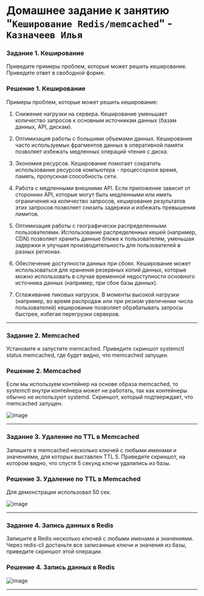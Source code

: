 # Домашнее задание к занятию "`Кеширование Redis/memcached`" - `Казначеев Илья`

### Задание 1. Кеширование
Приведите примеры проблем, которые может решить кеширование.
Приведите ответ в свободной форме.

### Решение 1. Кеширование
Примеры проблем, которые может решить кеширование:
1. Снижение нагрузки на сервера.
Кеширование уменьшает количество запросов к основным источникам данных (базам данных, API, дискам).

2. Оптимизация работы с большими объемами данных.
Кеширование часто используемых фрагментов данных в оперативной памяти позволяет избежать медленных операций чтения с диска.

3. Экономия ресурсов.
Кеширование помогает сократить использование ресурсов компьютера - процессорное время, память, пропускная способность сети.

4. Работа с медленными внешними API.
Если приложение зависит от сторонних API, которые могут быть медленными или иметь ограничения на количество запросов, кеширование результатов этих запросов позволяет снизить задержки и избежать превышения лимитов.

5. Оптимизация работы с географически распределенными пользователями.
Использование распределенных кешей (например, CDN) позволяет хранить данные ближе к пользователям, уменьшая задержки и улучшая производительность для пользователей в разных регионах.

6. Обеспечение доступности данных при сбоях.
Кеширование может использоваться для хранения резервных копий данных, которые можно использовать в случае временной недоступности основного источника данных (например, при сбое базы данных).

7. Сглаживание пиковых нагрузок.
В моменты высокой нагрузки (например, во время распродаж или при резком увеличении числа пользователей) кеширование позволяет обрабатывать запросы быстрее, избегая перегрузки серверов.

---

### Задание 2. Memcached
Установите и запустите memcached.
Приведите скриншот systemctl status memcached, где будет видно, что memcached запущен.

### Решение 2. Memcached
Если мы используем контейнер на основе образа memcached, то systemctl внутри контейнера может не работать, так как контейнеры обычно не используют systemd.
Скриншот, который подтверждает, что memcached запущен.

![image](https://github.com/user-attachments/assets/0d6b1e66-ba29-49b7-aeb5-f5c6697106ac)

---

### Задание 3. Удаление по TTL в Memcached
Запишите в memcached несколько ключей с любыми именами и значениями, для которых выставлен TTL 5.
Приведите скриншот, на котором видно, что спустя 5 секунд ключи удалились из базы.

### Решение 3. Удаление по TTL в Memcached
Для демонстрации использовал 50 сек.

![image](https://github.com/user-attachments/assets/08fc479f-2f5a-43a8-8e92-813b32db60df)

---

### Задание 4. Запись данных в Redis
Запишите в Redis несколько ключей с любыми именами и значениями.
Через redis-cli достаньте все записанные ключи и значения из базы, приведите скриншот этой операции.

### Решение 4. Запись данных в Redis

![image](https://github.com/user-attachments/assets/60db111d-ae76-4c9b-945f-bd2a29ae3d81)

---
